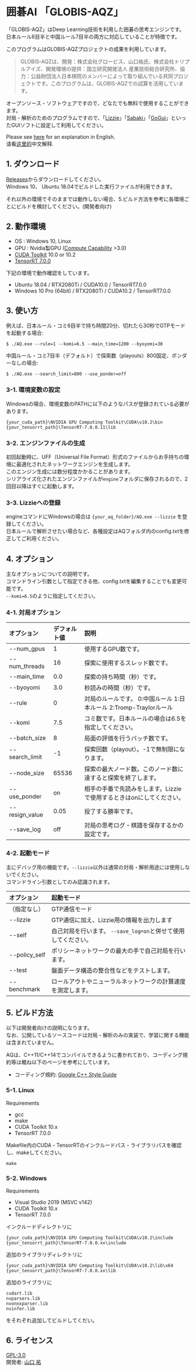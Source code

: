# 囲碁AI 「GLOBIS-AQZ」

「GLOBIS-AQZ」はDeep Learning技術を利用した囲碁の思考エンジンです。  
日本ルール6目半と中国ルール7目半の両方に対応していることが特徴です。  

このプログラムはGLOBIS-AQZプロジェクトの成果を利用しています。  

> GLOBIS-AQZは、開発：株式会社グロービス、山口祐氏、株式会社トリプルアイズ、開発環境の提供：国立研究開発法人 産業技術総合研究所、協力：公益財団法人日本棋院のメンバーによって取り組んでいる共同プロジェクトです。このプログラムは、GLOBIS-AQZでの試算を活用しています。

オープンソース・ソフトウェアですので、どなたでも無料で使用することができます。  
対局・解析のためのプログラムですので、「[Lizzie](https://github.com/featurecat/lizzie)」「[Sabaki](https://github.com/SabakiHQ/Sabaki)」「[GoGui](https://sourceforge.net/projects/gogui/)」といったGUIソフトに設定して利用してください。  

Please see [here](https://github.com/ymgaq/AQ/blob/master/README.md) for an explanation in English.  
请看[这里的](https://github.com/ymgaq/AQ/blob/master/README_CN.md)中文解释.  

## 1. ダウンロード
[Releases](https://github.com/ymgaq/AQ/releases)からダウンロードしてください。  
Windows 10、 Ubuntu 18.04でビルドした実行ファイルが利用できます。  

それ以外の環境でそのままでは動作しない場合、5.ビルド方法を参考に各環境ごとにビルドを検討してください。(開発者向け)  

## 2. 動作環境
+ OS  : Windows 10, Linux
+ GPU : Nvidia製GPU ([Compute Capability](https://developer.nvidia.com/cuda-gpus) >3.0)
+ [CUDA Toolkit](https://developer.nvidia.com/cuda-toolkit) 10.0 or 10.2
+ [TensorRT 7.0.0](https://docs.nvidia.com/deeplearning/sdk/tensorrt-archived/tensorrt-700/tensorrt-install-guide/index.html)

下記の環境で動作確認をしています。  
+ Ubuntu 18.04 / RTX2080Ti / CUDA10.0 / TensorRT7.0.0
+ Windows 10 Pro (64bit) / RTX2080Ti / CUDA10.2 / TensorRT7.0.0

## 3. 使い方
例えば、日本ルール・コミ6目半で持ち時間20分、切れたら30秒でGTPモードを起動する場合:  
```
$ ./AQ.exe --rule=1 --komi=6.5 --main_time=1200 --byoyomi=30
```
中国ルール・コミ7目半（デフォルト）で探索数（playouts）800固定、ポンダーなしの場合:  
```
$ ./AQ.exe --search_limit=800 --use_ponder=off
```

### 3-1. 環境変数の設定
Windowsの場合、環境変数のPATHに以下のようなパスが登録されている必要があります。  
```
{your_cuda_path}\NVIDIA GPU Computing Toolkit\CUDA\v10.2\bin
{your_tensorrt_path}\TensorRT-7.0.0.11\lib
```

### 3-2. エンジンファイルの生成
初回起動時に、UFF（Universal File Format）形式のファイルからお手持ちの環境に最適化されたネットワークエンジンを生成します。  
このエンジン生成には数分程度かかることがあります。  
シリアライズ化されたエンジンファイルが```engine```フォルダに保存されるので、2回目以降はすぐに起動します。  

### 3-3. Lizzieへの登録
engineコマンドにWindowsの場合は ```{your_aq_folder}/AQ.exe --lizzie``` を登録してください。  
日本ルールで解析させたい場合など、各種設定はAQフォルダ内のconfig.txtを修正してご利用ください。  

## 4. オプション
主なオプションについての説明です。  
コマンドライン引数として指定できる他、config.txtを編集することでも変更可能です。  
```--komi=6.5```のように指定してください。  

### 4-1. 対局オプション
| オプション | デフォルト値 | 説明 |
| :--- | :--- | :--- |
| --num_gpus | 1 | 使用するGPU数です。 |
| --num_threads | 16 | 探索に使用するスレッド数です。 |
| --main_time | 0.0 | 探索の持ち時間（秒）です。 |
| --byoyomi | 3.0 | 秒読みの時間（秒）です。 |
| --rule | 0 | 対局のルールです。 0:中国ルール 1:日本ルール 2:Tromp-Traylorルール |
| --komi | 7.5 | コミ数です。日本ルールの場合は6.5を指定してください。 |
| --batch_size | 8 | 局面の評価を行うバッチ数です。 |
| --search_limit | -1 | 探索回数（playout）。-1で無制限になります。 |
| --node_size | 65536 | 探索の最大ノード数。このノード数に達すると探索を終了します。 |
| --use_ponder | on | 相手の手番で先読みをします。Lizzieで使用するときはonにしてください。 |
| --resign_value | 0.05 | 投了する勝率です。 |
| --save_log | off | 対局の思考ログ・棋譜を保存するかの設定です。 |

### 4-2. 起動モード
主にデバッグ用の機能です。```--lizzie```以外は通常の対局・解析用途には使用しないでください。  
コマンドライン引数としてのみ認識されます。  

| オプション | 起動モード |
| :--- | :--- |
| （指定なし） | GTP通信モード |
| --lizzie | GTP通信に加え、Lizzie用の情報を出力します |
| --self | 自己対局を行います。 ```--save_log=on```と併せて使用してください。 |
| --policy_self | ポリシーネットワークの最大の手で自己対局を行います。 |
| --test | 盤面データ構造の整合性などをテストします。 |
| --benchmark | ロールアウトやニューラルネットワークの計算速度を測定します。 |

## 5. ビルド方法
以下は開発者向けの説明になります。  
なお、公開しているソースコードは対局・解析のみの実装で、学習に関する機能は含まれていません。  

AQは、C++11/C++14でコンパイルできるように書かれており、コーディング規約等は概ね以下のページを参考にしています。  
+ コーディング規約: [Google C++ Style Guide](https://google.github.io/styleguide/cppguide.html)

### 5-1. Linux
Requirements
+ gcc
+ make
+ CUDA Toolkit 10.x
+ TensorRT 7.0.0

Makefile内のCUDA・TensorRTのインクルードパス・ライブラリパスを確認し、makeしてください。

```
make
```

### 5-2. Windows
Requirements
+ Visual Studio 2019 (MSVC v142)
+ CUDA Toolkit 10.x
+ TensorRT 7.0.0

インクルードディレクトリに
```
{your_cuda_path}\NVIDIA GPU Computing Toolkit\CUDA\v10.2\include
{your_tensorrt_path}\TensorRT-7.0.0.xx\include
```

追加のライブラリディレクトリに
```
{your_cuda_path}\NVIDIA GPU Computing Toolkit\CUDA\v10.2\lib\x64
{your_tensorrt_path}\TensorRT-7.0.0.xx\lib
```

追加のライブラリに
```
cudart.lib
nvparsers.lib
nvonnxparser.lib
nvinfer.lib
```

をそれぞれ追加してビルドしてくだい。

## 6. ライセンス
[GPL-3.0](https://github.com/ymgaq/AQ/blob/master/LICENSE.txt)  
開発者: [山口 祐](https://twitter.com/ymg_aq)  

